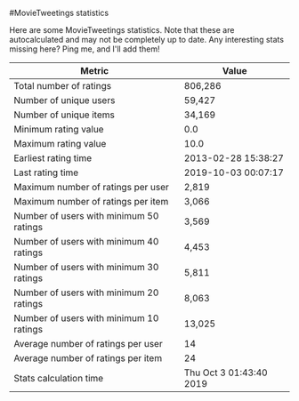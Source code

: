 #MovieTweetings statistics

Here are some MovieTweetings statistics. Note that these are autocalculated and may not be completely up to date. Any interesting stats missing here? Ping me, and I'll add them!

Metric | Value
--- | ---
Total number of ratings                 | 806,286
Number of unique users                  | 59,427
Number of unique items                  | 34,169
Minimum rating value                    | 0.0
Maximum rating value                    | 10.0
Earliest rating time                    | 2013-02-28 15:38:27
Last rating time                        | 2019-10-03 00:07:17
Maximum number of ratings per user      | 2,819
Maximum number of ratings per item      | 3,066
Number of users with minimum 50 ratings | 3,569
Number of users with minimum 40 ratings | 4,453
Number of users with minimum 30 ratings | 5,811
Number of users with minimum 20 ratings | 8,063
Number of users with minimum 10 ratings | 13,025
Average number of ratings per user      | 14
Average number of ratings per item      | 24
Stats calculation time                  | Thu Oct  3 01:43:40 2019

